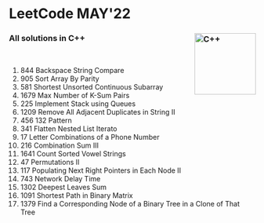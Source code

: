 #  LeetCode MAY'22
###  All solutions in C++ <img align="right" alt="C++" width="125px" src="https://upload.wikimedia.org/wikipedia/commons/thumb/1/18/ISO_C%2B%2B_Logo.svg/1822px-ISO_C%2B%2B_Logo.svg.png" />
<br>


 1. 844 Backspace String Compare
 2.  905 Sort Array By Parity
 3.  581 Shortest Unsorted Continuous Subarray
 4. 1679 Max Number of K-Sum Pairs
 5.  225 Implement Stack using Queues
 6. 1209 Remove All Adjacent Duplicates in String II
 7. 456 132 Pattern
 8. 341 Flatten Nested List Iterato
 9. 17 Letter Combinations of a Phone Number
 10. 216 Combination Sum III
 11. 1641 Count Sorted Vowel Strings
 12. 47 Permutations II
 13. 117 Populating Next Right Pointers in Each Node II
 14. 743 Network Delay Time
 15. 1302 Deepest Leaves Sum
 16. 1091 Shortest Path in Binary Matrix
 17. 1379 Find a Corresponding Node of a Binary Tree in a Clone of That Tree
